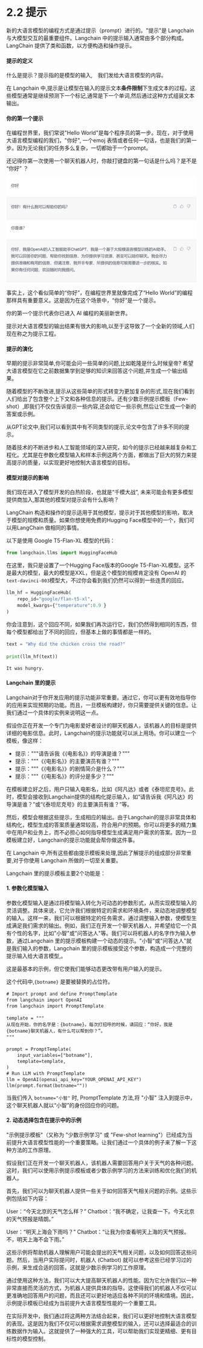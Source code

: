 # 2.2 提示

新的大语言模型的编程方式是通过提示（prompt）进行的。"提示"是 Langchain 与大模型交互的最重要组件。Langchain 中的提示输入通常由多个部分构成。LangChain 提供了类和函数，以方便构造和操作提示。


####   提示的定义

什么是提示？提示指的是模型的输入,　我们发给大语言模型的内容。

在 Langchain 中,提示是让模型在输入的提示文本**条件限制**下生成文本的过程。这些模型通常是继续预测下一个标记,通常是下一个单词,然后通过这种方式组装文本输出。

####   你的第一个提示

在编程世界里，我们常说"Hello World"是每个程序员的第一步。现在，对于使用大语言模型编程的我们，"你好", 一个emoj 表情或者任何一句话，也是我们的第一步。因为无论我们的任务多么复杂，一切都始于一个prompt。

还记得你第一次使用一个聊天机器人时，你敲打键盘的第一句话是什么吗？是不是 “你好” ？

![图 2-1](/img/2.2-1.png)

事实上，这个看似简单的“你好”，在编程世界里就像完成了“Hello World”的编程那样具有重要意义。这是因为在这个场景中，“你好”是一个提示。

你的第一个提示代表你已进入 AI 编程的美丽新世界。

提示对大语言模型的输出结果有很大的影响,以至于这导致了一个全新的领域,人们现在称之为提示工程。

####   提示的演化

早期的提示非常简单,你可能会问一些简单的问题,比如乾隆是什么时候皇帝? 希望大语言模型在它之前数据集学到足够的知识来回答这个问题,并生成一个输出结果。

随着模型的不断改进,提示从这些简单的形式转变为更加复杂的形式,现在我们看到人们给出了包含整个上下文和各种信息的提示。还有少数示例提示模板（Few-shot）,即我们不仅仅告诉提示一些内容,还会给它一些示例,然后让它生成一个新的答案或示例。

从GPT论文中,我们可以看到其中有不同类型的提示,论文中包含了许多不同的提示。

随着技术的不断进步和人工智能领域的深入研究，如今的提示已经越来越复杂和工程化。尤其是在参数化模型输入和样本示例这两个方面，都做出了巨大的努力来提高提示的质量，以实现更好地控制大语言模型的目标。

####   模型对提示的影响

我们现在进入了模型开发的白热阶段，也就是“千模大战”, 未来可能会有更多模型提供商加入,那其他的模型对提示会有什么影响？

LangChain 构造和操作的提示适用于其他模型，提示对于其他模型的影响，取决于模型的规模和质量。如果你想使用免费的Hugging Face模型中的一个，我们可以用LangChain 做相同的事情。

以下是使用 Google T5-Flan-XL 模型的代码：

```python
from langchain.llms import HuggingFaceHub
```
在这里，我只是设置了一个Hugging Face版本的Google T5-Flan-XL模型。这不是最大的模型，最大的模型是XXL，但是这个模型的规模肯定没有 OpenAI 的`text-davinci-003`模型大，不过你会看到我们仍然可以得到一些连贯的回应。

```python
llm_hf = HuggingFaceHub(
    repo_id="google/flan-t5-xl",
    model_kwargs={"temperature":0.9 }
)
```

你会注意到，这个回应不同，如果我们再次运行它，我们仍然得到相同的东西，但每个模型都给出了不同的回应，但基本上做的事情都是一样的。


```python
text = "Why did the chicken cross the road?"

print(llm_hf(text))
```

```
It was hungry.
```

####   Langchain 里的提示

Langchain对于你开发应用的提示功能非常重要。通过它，你可以更有效地指导你的应用来实现预期的功能。而且，一旦模板构建好，你只需要提供关键的信息。让我们通过一个具体的实例来说明这一点。

假设你正在开发一个专门为电影爱好者设计的聊天机器人，该机器人的目标是提供详细的电影信息。此时，Langchain的提示功能就可以派上用场。你可以建立一个模板，像这样：

- 提示："""请告诉我《{电影名}》的导演是谁？"""
- 提示："""《{电影名}》的主要演员有谁？"""
- 提示："""《{电影名}》的剧情简介是什么？"""
- 提示："""《{电影名}》的评分是多少？"""
  
在模板建立好之后，用户只输入电影名，比如《阿凡达》或者《泰坦尼克号》。此时，模型会接收到Langchain提供的结构化提示输入，如“请告诉我《阿凡达》的导演是谁？”或“《泰坦尼克号》的主要演员有谁？”等。

然后，模型会根据这些提示，生成相应的输出。由于Langchain的提示非常具体和结构化，模型生成的答案质量通常较高，符合用户的预期。你可以将更多的精力集中在用户和业务上，而不必担心如何指导模型生成满足用户需求的答案。因为一旦模板建立好，Langchain的提示功能就会帮你做这件事。

在 Langchain 中,所有这些都由提示模板来处理,因此了解提示的组成部分非常重要,对于你使用 Langchain 所做的一切至关重要。

Langchain 里的提示模板主要2个功能是：

####  1. 参数化模型输入

参数化模型输入是通过将模型输入转化为可动态的参数形式，从而实现模型输入的灵活调整。具体来说，它允许我们根据特定的需求和环境条件，来动态地调整模型的输入。这样一来，我们可以根据特定的任务需求，通过调整输入参数，使模型生成满足我们需求的输出。例如，我们正在开发一个聊天机器人，并希望给它一个具有个性的名字，比如"小智"或"问答达人"等。我们可以将机器人的名字作为输入参数，通过Langchain 里的提示模板构建一个动态的提示。"小智"或"问答达人"就是我们输入的参数，Langchain 里的提示模板接受这个参数，构造成一个完整的提示输入给大语言模型,。


这是最基本的示例，但它使我们能够动态更改带有用户输入的提示。

这个代码中,`{botname}` 是要被替换的占位符。

```
# Import prompt and define PromptTemplate
from langchain import OpenAI
from langchain import PromptTemplate

template = """
从现在开始，你的名字是：{botname}。每次打招呼的时候，请回应：“你好，我是{botname}聊天机器人，有什么可以帮到你？”。
"""

prompt = PromptTemplate(
    input_variables=["botname"],
    template=template,
)
# Run LLM with PromptTemplate
llm = OpenAI(openai_api_key="YOUR_OPENAI_API_KEY")
llm(prompt.format(botname=""))
```
当我们传入 `botname="小智"` 时, PromptTemplate 方法,将 "小智" 注入到提示中，这个聊天机器人就以“小智”的身份回应你的问题。 


####  2. 动态选择包含在提示中的示例

"示例提示模板"（又称为 "少数示例学习" 或 "Few-shot learning"）已经成为当前提升大语言模型性能的一个重要策略。让我们通过一个具体的例子来了解一下这种方法的工作原理。

假设我们正在开发一个聊天机器人，该机器人需要回答用户关于天气的各种问题。这时，我们可以使用示例提示模板或者少数示例学习的方法来训练和优化我们的机器人。

首先，我们可以为聊天机器人提供一些关于如何回答天气相关问题的示例。这些示例包括如下内容：

User：“今天北京的天气怎么样？” 
Chatbot：“我不确定，让我查一下。今天北京的天气预报是晴朗。”

User：“明天上海会下雨吗？”
Chatbot：“让我为你查看明天上海的天气预报。不，明天上海不会下雨。”

这些示例将帮助机器人理解用户可能会提出的天气相关问题，以及如何回答这些问题。然后，当用户实际提问时，机器人  (Chatbot) 就可以参考这些已经学习过的示例，来生成合适的回答。这就是少数示例学习的工作原理。

通过使用这种方法，我们可以大大提高聊天机器人的性能。因为它允许我们以一种非常直接而灵活的方式，为机器人提供具体的指导。这使得我们的机器人不仅可以更准确地回答用户的问题，而且还可以更好地适应各种不同的环境和情境。因此，示例提示模板已经成为当前提升大语言模型性能的一个重要工具。

在实际开发中，我们通过将这两种方法结合起来，我们可以更好地控制大语言模型的表现。这是因为我们不仅可以根据需求调整模型的输入，还可以选择最适合的训练数据作为输入。这就提供了一种强大的工具，可以帮助我们实现更精细、更有目标性的模型控制。


